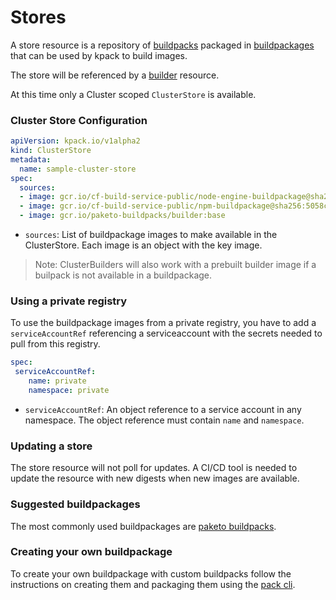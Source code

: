 # Stores

A store resource is a repository of [buildpacks](http://buildpacks.io/) packaged in [buildpackages](https://buildpacks.io/docs/buildpack-author-guide/package-a-buildpack/) that can be used by kpack to build images.

The store will be referenced by a [builder](builders.md) resource.

At this time only a Cluster scoped `ClusterStore` is available.

### <a id='cluster-store'></a>Cluster Store Configuration

```yaml
apiVersion: kpack.io/v1alpha2
kind: ClusterStore
metadata:
  name: sample-cluster-store
spec:
  sources:
  - image: gcr.io/cf-build-service-public/node-engine-buildpackage@sha256:95ff756f0ef0e026440a8523f4bab02fd8b45dc1a8a3a7ba063cefdba5cb9493
  - image: gcr.io/cf-build-service-public/npm-buildpackage@sha256:5058ceb9a562ec647ea5a41008b0d11e32a56e13e8c9ec20c4db63d220373e33
  - image: gcr.io/paketo-buildpacks/builder:base
```

* `sources`:  List of buildpackage images to make available in the ClusterStore. Each image is an object with the key image.

> Note: ClusterBuilders will also work with a prebuilt builder image if a builpack is not available in a buildpackage.

### Using a private registry

To use the buildpackage images from a private registry, you have to add a `serviceAccountRef` referencing a serviceaccount with the secrets needed to pull from this registry.

```yaml
spec:
 serviceAccountRef:
    name: private
    namespace: private
```

* `serviceAccountRef`: An object reference to a service account in any namespace. The object reference must contain `name` and `namespace`.

### Updating a store

The store resource will not poll for updates. A CI/CD tool is needed to update the resource with new digests when new images are available.

### Suggested buildpackages

The most commonly used buildpackages are [paketo buildpacks](https://paketo.io/).

### Creating your own buildpackage

To create your own buildpackage with custom buildpacks follow the instructions on creating them and packaging them using the [pack cli](https://buildpacks.io/docs/buildpack-author-guide/).

